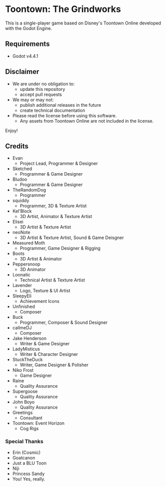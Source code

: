 # Toontown: The Grindworks


This is a single-player game based on Disney's Toontown Online developed with the Godot Engine.

## Requirements

- Godot v4.4.1

## Disclaimer
- We are under no obligation to:
  -  update this repository
  -  accept pull requests
- We may or may not:
  - publish additional releases in the future
  - create technical documentation
- Please read the license before using this software.
  - Any assets from Toontown Online are not included in the license.

Enjoy!

## Credits
- Evan
  - Project Lead, Programmer & Designer
- Sketched
  - Programmer & Game Designer
- Bludoo
  - Programmer & Game Designer
- TheRandomDog
  - Programmer
- squiddy
  - Programmer, 3D & Texture Artist
- Kel'Block
  - 3D Artist, Animator & Texture Artist
- Elisei
  - 3D Artist & Texture Artist
- neoNote
  - 3D Artist & Texture Artist, Sound & Game Deisgner
- Measured Moth
  - Programmer, Game Designer & Rigging
- Boots
  - 3D Artist & Animator
- Peppersnoop
  - 3D Animator
- Loonatic
  - Technical Artist & Texture Artist
- Lavender
  - Logo, Texture & UI Artist
- SleepyEli
  - Achievement Icons
- Unfinished
  - Composer
- Buck
  - Programmer, Composer & Sound Designer
- callmeDJ
  - Composer
- Jake Henderson
  - Writer & Game Designer
- LadyMisticus
  - Writer & Character Designer
- StuckTheDuck
  - Writer, Game Designer & Polisher
- Niko Frost
  - Game Designer
- Raine
  - Quality Assurance
- Supergoose
  - Quality Assurance
- John Boyo
  - Quality Assurance
- Greetings
  - Consultant
- Toontown: Event Horizon
  - Cog Rigs
### Special Thanks
- Erin (Cosmic)
- Goatcanon
- Just a BLU Toon
- Niji
- Princess Sandy
- You! Yes, really.
